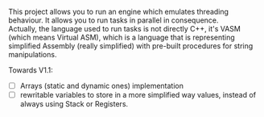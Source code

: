 This project allows you to run an engine which emulates threading behaviour. It allows you to run tasks in parallel in consequence.  
Actually, the language used to run tasks is not directly C++, it's VASM (which means Virtual ASM), which is a language that is representing
simplified Assembly (really simplified) with pre-built procedures for string manipulations.

Towards V1.1:
- [ ] Arrays (static and dynamic ones) implementation
- [ ] rewritable variables to store in a more simplified way values, instead of always using Stack or Registers.